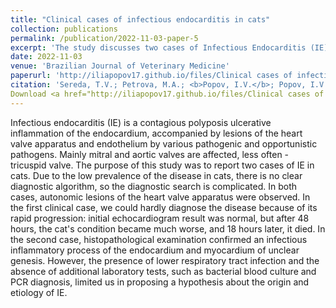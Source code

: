 ```yaml
---
title: "Clinical cases of infectious endocarditis in cats"
collection: publications
permalink: /publication/2022-11-03-paper-5
excerpt: 'The study discusses two cases of Infectious Endocarditis (IE) in cats, a disease characterized by inflammation of the endocardium and lesions on the heart valve apparatus. The first case was challenging to diagnose due to the rapid progression of the disease, with the cat’s condition deteriorating significantly within 48 hours of a normal initial echocardiogram result. In the second case, a histopathological examination confirmed an infectious inflammatory process of unclear origin in the endocardium and myocardium. However, the lack of additional laboratory tests, such as bacterial blood culture and PCR diagnosis, limited the ability to propose a hypothesis about the origin and etiology of IE. The study highlights the need for a clear diagnostic algorithm for IE in cats.'
date: 2022-11-03
venue: 'Brazilian Journal of Veterinary Medicine'
paperurl: 'http://iliapopov17.github.io/files/Clinical cases of infectious endocarditis in cats.pdf'
citation: 'Sereda, T.V.; Petrova, M.A.; <b>Popov, I.V.</b>; Popov, I.V.; Kartashov, S.N.; Ermakov, A.M. Clinical Cases of Infectious Endocarditis in Cats. <i>Braz. J. Vet. Med.</i> 2022, 44, e002322, doi:10.29374/2527-2179.bjvm002322.'
Download <a href="http://iliapopov17.github.io/files/Clinical cases of infectious endocarditis in cats.pdf">here</a>
---
```


Infectious endocarditis (IE) is a contagious polyposis ulcerative inflammation of the endocardium, accompanied by lesions of the heart valve apparatus and endothelium by various pathogenic and opportunistic pathogens. Mainly mitral and aortic valves are affected, less often - tricuspid valve. The purpose of this study was to report two cases of IE in cats. Due to the low prevalence of the disease in cats, there is no clear diagnostic algorithm, so the diagnostic search is complicated. In both cases, autonomic lesions of the heart valve apparatus were observed. In the first clinical case, we could hardly diagnose the disease because of its rapid progression: initial echocardiogram result was normal, but after 48 hours, the cat's condition became much worse, and 18 hours later, it died. In the second case, histopathological examination confirmed an infectious inflammatory process of the endocardium and myocardium of unclear genesis. However, the presence of lower respiratory tract infection and the absence of additional laboratory tests, such as bacterial blood culture and PCR diagnosis, limited us in proposing a hypothesis about the origin and etiology of IE.
